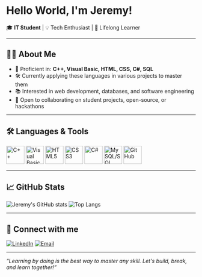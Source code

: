 # Hello World, I'm Jeremy!

🎓 **IT Student** | 💡 Tech Enthusiast | 🚀 Lifelong Learner

---

## 👨‍💻 About Me

- 🎯 Proficient in: **C++, Visual Basic, HTML, CSS, C#, SQL**
- 🛠️ Currently applying these languages in various projects to master them
- 📚 Interested in web development, databases, and software engineering
- 🤝 Open to collaborating on student projects, open-source, or hackathons

---

## 🛠️ Languages & Tools

<span>
  <img src="https://cdn.jsdelivr.net/gh/devicons/devicon/icons/cplusplus/cplusplus-original.svg" alt="C++" width="48" height="48"/>
  <img src="https://cdn.jsdelivr.net/gh/devicons/devicon/icons/visualbasic/visualbasic-original.svg" alt="Visual Basic" width="48" height="48"/>
  <img src="https://cdn.jsdelivr.net/gh/devicons/devicon/icons/html5/html5-original.svg" alt="HTML5" width="48" height="48"/>
  <img src="https://cdn.jsdelivr.net/gh/devicons/devicon/icons/css3/css3-original.svg" alt="CSS3" width="48" height="48"/>
  <img src="https://cdn.jsdelivr.net/gh/devicons/devicon/icons/csharp/csharp-original.svg" alt="C#" width="48" height="48"/>
  <img src="https://cdn.jsdelivr.net/gh/devicons/devicon/icons/mysql/mysql-original.svg" alt="MySQL/SQL" width="48" height="48"/>
  <img src="https://cdn.jsdelivr.net/gh/devicons/devicon/icons/github/github-original.svg" alt="GitHub" width="48" height="48"/>
</span>

---

## 📈 GitHub Stats

![Jeremy's GitHub stats](https://github-readme-stats.vercel.app/api?username=Jeremy-06&show_icons=true&?cache_seconds=1800&theme=radical)
![Top Langs](https://github-readme-stats.vercel.app/api/top-langs/?username=Jeremy-06&layout=compact&?cache_seconds=1800&theme=radical)

---

## 🔗 Connect with me

[![LinkedIn](https://img.shields.io/badge/-LinkedIn-0077B5?style=flat&logo=linkedin&logoColor=white)]()
[![Email](https://img.shields.io/badge/-Email-D14836?style=flat&logo=gmail&logoColor=white)]()

---

*“Learning by doing is the best way to master any skill. Let's build, break, and learn together!”*


